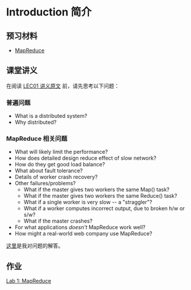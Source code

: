 # Introduction 简介

## 预习材料

- [MapReduce](mapreduce.pdf)

## 课堂讲义

在阅读 [LEC01 讲义原文](l01.txt.md) 前，请先思考以下问题：

### 普遍问题

- What is a distributed system?
- Why distributed?

### MapReduce 相关问题

- What will likely limit the performance?
- How does detailed design reduce effect of slow network?
- How do they get good load balance?
- What about fault tolerance?
- Details of worker crash recovery?
- Other failures/problems?
  - What if the master gives two workers the same Map() task?
  - What if the master gives two workers the same Reduce() task?
  - What if a single worker is very slow -- a "straggler"?
  - What if a worker computes incorrect output, due to broken h/w or s/w?
  - What if the master crashes?
- For what applications *doesn't* MapReduce work well?
- How might a real-world web company use MapReduce?

[这里](LEC01-QnA.md)是我对问题的解答。

## 作业

[Lab 1: MapReduce](../../Labs/mapreduce)